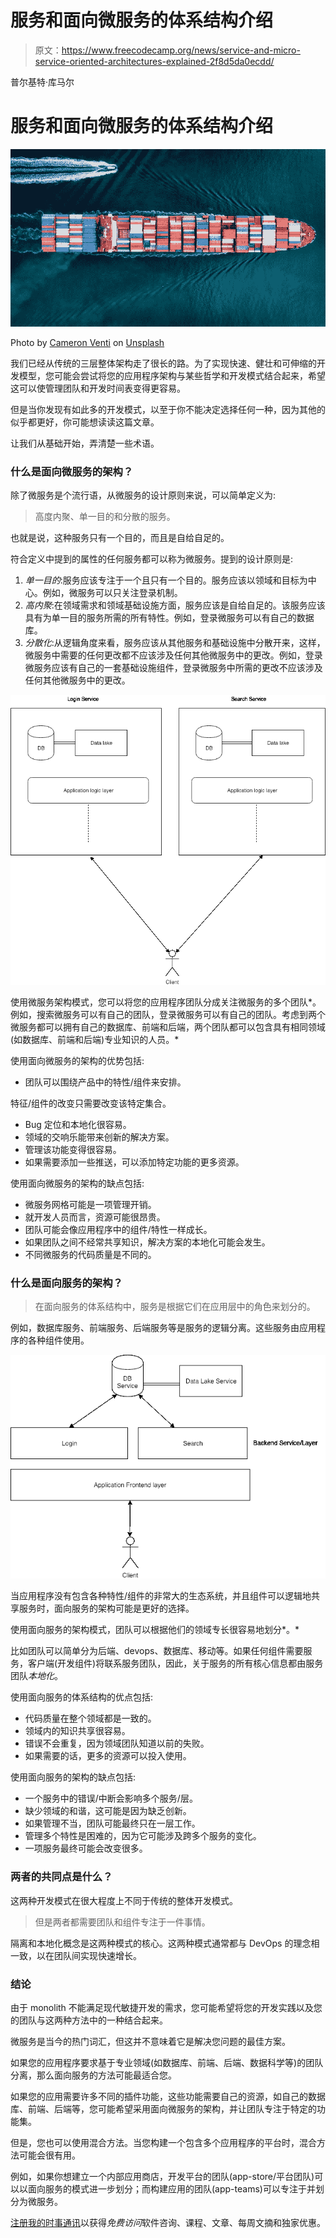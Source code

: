 # 服务和面向微服务的体系结构介绍

> 原文：<https://www.freecodecamp.org/news/service-and-micro-service-oriented-architectures-explained-2f8d5da0ecdd/>

普尔基特·库马尔

# 服务和面向微服务的体系结构介绍

![v5pPYHinNpaQskd21gIlxzXepBhuYgwPpxri](img/42f4774685db1695c484d249bfa49e98.png)

Photo by [Cameron Venti](https://unsplash.com/@cmventi20?utm_source=medium&utm_medium=referral) on [Unsplash](https://unsplash.com?utm_source=medium&utm_medium=referral)

我们已经从传统的三层整体架构走了很长的路。为了实现快速、健壮和可伸缩的开发模型，您可能会尝试将您的应用程序架构与某些哲学和开发模式结合起来，希望这可以使管理团队和开发时间表变得更容易。

但是当你发现有如此多的开发模式，以至于你不能决定选择任何一种，因为其他的似乎都更好，你可能想读读这篇文章。

让我们从基础开始，弄清楚一些术语。

### 什么是面向微服务的架构？

除了微服务是个流行语，从微服务的设计原则来说，可以简单定义为:

> 高度内聚、单一目的和分散的服务。

也就是说，这种服务只有一个目的，而且是自给自足的。

符合定义中提到的属性的任何服务都可以称为微服务。提到的设计原则是:

1.  *单一目的*:服务应该专注于一个且只有一个目的。服务应该以领域和目标为中心。例如，微服务可以只关注登录机制。
2.  *高内聚*:在领域需求和领域基础设施方面，服务应该是自给自足的。该服务应该具有为单一目的服务所需的所有特性。例如，登录微服务可以有自己的数据库。
3.  *分散化*:从逻辑角度来看，服务应该从其他服务和基础设施中分散开来，这样，微服务中需要的任何更改都不应该涉及任何其他微服务中的更改。例如，登录微服务应该有自己的一套基础设施组件，登录微服务中所需的更改不应该涉及任何其他微服务中的更改。

![tqdyaeQCiW1OZR1Sy9ag0SBELh8aj9SPH6p-](img/e4bf931d4fe366b29876810b1ba6736b.png)

使用微服务架构模式，您可以将您的应用程序团队分成关注微服务的多个团队*。例如，搜索微服务可以有自己的团队，登录微服务可以有自己的团队。考虑到两个微服务都可以拥有自己的数据库、前端和后端，两个团队都可以包含具有相同领域(如数据库、前端和后端)专业知识的人员。*

使用面向微服务的架构的优势包括:

*   团队可以围绕产品中的特性/组件来安排。

特征/组件的改变只需要改变该特定集合。

*   Bug 定位和本地化很容易。
*   领域的交响乐能带来创新的解决方案。
*   管理该功能变得很容易。
*   如果需要添加一些推送，可以添加特定功能的更多资源。

使用面向微服务的架构的缺点包括:

*   微服务网格可能是一项管理开销。
*   就开发人员而言，资源可能很昂贵。
*   团队可能会像应用程序中的组件/特性一样成长。
*   如果团队之间不经常共享知识，解决方案的本地化可能会发生。
*   不同微服务的代码质量是不同的。

### 什么是面向服务的架构？

> 在面向服务的体系结构中，服务是根据它们在应用层中的角色来划分的。

例如，数据库服务、前端服务、后端服务等是服务的逻辑分离。这些服务由应用程序的各种组件使用。

![3UCYoQ9-Cvgq8-umTYfsCCnScRPrJIfTTwQL](img/3eaa0aa2ab79a994b6c8fb9e76342154.png)

当应用程序没有包含各种特性/组件的非常大的生态系统，并且组件可以逻辑地共享服务时，面向服务的架构可能是更好的选择。

使用面向服务的架构模式，团队可以根据他们的领域专长很容易地划分*。*

比如团队可以简单分为后端、devops、数据库、移动等。如果任何组件需要服务，客户端(开发组件)将联系服务团队，因此，关于服务的所有核心信息都由服务团队*本地化*。

使用面向服务的体系结构的优点包括:

*   代码质量在整个领域都是一致的。
*   领域内的知识共享很容易。
*   错误不会重复，因为领域团队知道以前的失败。
*   如果需要的话，更多的资源可以投入使用。

使用面向服务的架构的缺点包括:

*   一个服务中的错误/中断会影响多个服务/层。
*   缺少领域的和谐，这可能是因为缺乏创新。
*   如果管理不当，团队可能最终只在一层工作。
*   管理多个特性是困难的，因为它可能涉及跨多个服务的变化。
*   一项服务最终可能会改变很多。

### 两者的共同点是什么？

这两种开发模式在很大程度上不同于传统的整体开发模式。

> 但是两者都需要团队和组件专注于一件事情。

隔离和本地化概念是这两种模式的核心。这两种模式通常都与 DevOps 的理念相一致，以在团队间实现快速增长。

### 结论

由于 monolith 不能满足现代敏捷开发的需求，您可能希望将您的开发实践以及您的团队与这两种方法中的一种结合起来。

微服务是当今的热门词汇，但这并不意味着它是解决您问题的最佳方案。

如果您的应用程序要求基于专业领域(如数据库、前端、后端、数据科学等)的团队分离，那么面向服务的方法可能最适合您。

如果您的应用需要许多不同的插件功能，这些功能需要自己的资源，如自己的数据库、前端、后端等，您可能希望采用面向微服务的架构，并让团队专注于特定的功能集。

但是，您也可以使用混合方法。当您构建一个包含多个应用程序的平台时，混合方法可能会很有用。

例如，如果你想建立一个内部应用商店，开发平台的团队(app-store/平台团队)可以以面向服务的模式进一步划分；而构建应用的团队(app-teams)可以专注于并划分为微服务。

[注册我的时事通讯](http://eepurl.com/gcFOaX)以获得*免费访问*软件咨询、课程、文章、每周文摘和独家优惠。